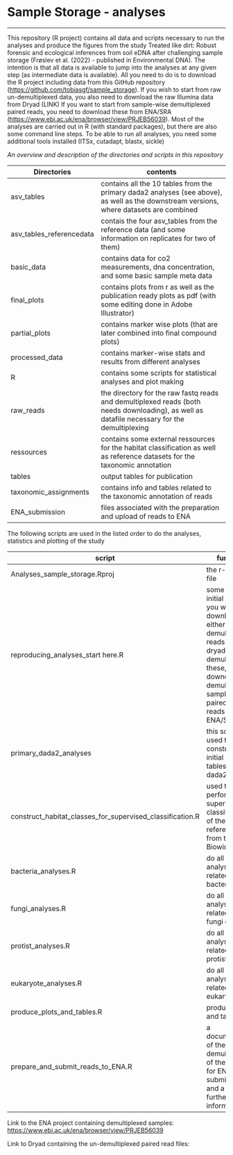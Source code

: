 # Sample Storage - analyses
___
This repository (R project) contains all data and scripts necessary to run the analyses and produce the figures from the study Treated like dirt: Robust forensic and ecological inferences from soil eDNA after challenging sample storage (Frøslev et al. (2022) - published in Environmental DNA).
The intention is that all data is available to jump into the analyses at any given step (as intermediate data is available). All you need to do is to download the R project including data from this GitHub repository (https://github.com/tobiasgf/sample_storage).
If you wish to start from raw un-demultiplexed data, you also need to download the raw Illumina data from Dryad (LINK)
If you want to start from sample-wise demultiplexed paired reads, you need to download these from ENA/SRA (https://www.ebi.ac.uk/ena/browser/view/PRJEB56039).
Most of the analyses are carried out in R (with standard packages), but there are also some command line steps. To be able to run all analyses, you need some additional tools installed (ITSx, cutadapt, blastx, sickle)

*An overview and description of the directories and scripts in this repository*  

Directories|contents  
--- | ---   
asv_tables|contains all the 10 tables from the primary dada2 analyses (see above), as well as the downstream versions, where datasets are combined   
asv_tables_referencedata|contais the four asv_tables from the reference data (and some information on replicates for two of them)
basic_data|contains data for co2 measurements, dna concentration, and some basic sample meta data
final_plots|contains plots from r as well as the publication ready plots as pdf (with some editing done in Adobe Illustrator)
partial_plots|contains marker wise plots (that are later combined into final compound plots)
processed_data|contains marker-wise stats and results from different analyses
R|contains some scripts for statistical analyses and plot making
raw_reads|the directory for the raw fastq reads and demultiplexed reads (both needs downloading), as well as datafile necessary for the demultiplexing
ressources|contains some external ressources for the habitat classification as well as reference datasets for the taxonomic annotation
tables|output tables for publication
taxonomic_assignments| contains info and tables related to the taxonomic annotation of reads
ENA_submission|files associated with the preparation and upload of reads to ENA

The following scripts are used in the listed order to do the analyses, statistics and plotting of the study  

script|function
--- | ---
Analyses_sample_storage.Rproj|the r-project file
reproducing_analyses_start here.R|some infor on initial steps, if you wish to download either raw un-demultiplexed reads (from dryad) an demultiplex these, OR downolad demultiplexed sample-wise paired end reads from ENA/SRA
primary_dada2_analyses|this script is used to construct the initial 10 asv tables with dada2
construct_habitat_classes_for_supervised_classification.R|used to perform a supervised classification of the reference data from the Biowide study
bacteria_analyses.R|do all the analyses related to the bacterial data
fungi_analyses.R|do all the analyses related to the fungi data
protist_analyses.R|do all the analyses related to the protist data
eukaryote_analyses.R| do all the analyses related to the eukaryote data
produce_plots_and_tables.R| produce plots and tables
prepare_and_submit_reads_to_ENA.R| a documentation of the demultiplexing of the reads for ENA submission, and a bit of further information


Link to the ENA project containing demultiplexed samples:
https://www.ebi.ac.uk/ena/browser/view/PRJEB56039


Link to Dryad containing the un-demultiplexed paired read files:
